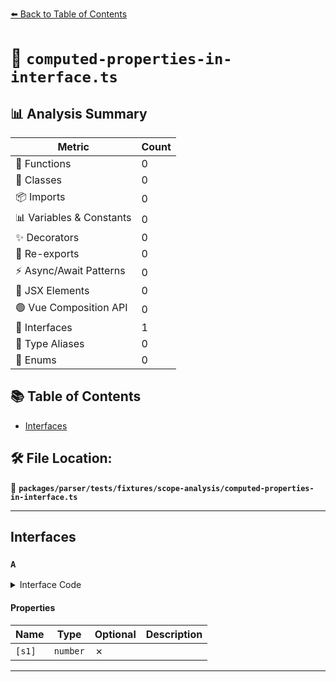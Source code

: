 [⬅️ Back to Table of Contents](../../../../../index.md)

# 📄 `computed-properties-in-interface.ts`

## 📊 Analysis Summary

| Metric | Count |
|--------|-------|
| 🔧 Functions | 0 |
| 🧱 Classes | 0 |
| 📦 Imports | 0 |
| 📊 Variables & Constants | 0 |
| ✨ Decorators | 0 |
| 🔄 Re-exports | 0 |
| ⚡ Async/Await Patterns | 0 |
| 💠 JSX Elements | 0 |
| 🟢 Vue Composition API | 0 |
| 📐 Interfaces | 1 |
| 📑 Type Aliases | 0 |
| 🎯 Enums | 0 |

## 📚 Table of Contents

- [Interfaces](#interfaces)

## 🛠️ File Location:
📂 **`packages/parser/tests/fixtures/scope-analysis/computed-properties-in-interface.ts`**


---

## Interfaces

### `A`

<details><summary>Interface Code</summary>

```ts
interface A {
  [s1]: number;
  [s2](s1: number, s2: number): number;
}
```
</details>

#### Properties

| Name | Type | Optional | Description |
|------|------|----------|-------------|
| `[s1]` | `number` | ✗ |  |


---